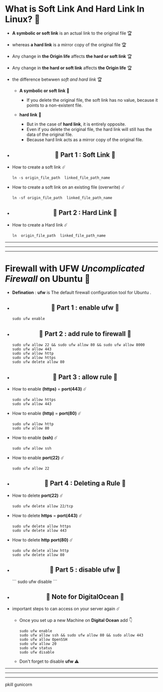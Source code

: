 # What is Soft Link And Hard Link In Linux? 🔭
 
 - **A symbolic or soft link** is an actual link to the original file 🏆
 - whereas **a hard link** is a mirror copy of the original file 🏆 
 - Any change in **the Origin life** affects **the hard or soft link** 🏆
 - Any change in **the hard or soft link** affects **the Origin life** 🏆
 
 - the difference betwwen *soft and hard link* 🏆

   - **A symbolic or soft link** 🔦
      - If you delete the original file, the soft link has no value, because it points to a non-existent file.
   
   - **hard link** 🔦
      - But in the case of **hard link**, it is entirely opposite. 
      - Even if you delete the original file, the hard link will still has the data of the original file.
      - Because hard link acts as a mirror copy of the original file.

 - <H2 align="center"> 🔦 Part 1 : Soft Link 🔦 </H2> 
 
 - How to create a soft link ☄️ 
   ```
   ln -s origin_file_path  linked_file_path_name
   ```  
 - How to create a soft link on an existing file (overwrite) ☄️
   ```
   ln -sf origin_file_path  linked_file_path_name
   ```  
 - <H2 align="center"> 🔦 Part 2 : Hard Link 🔦 </H2> 
 
 - How to create a Hard link ☄️  
   ```
   ln  origin_file_path  linked_file_path_name
   ```
-------------
-------------
-------------

# Firewall with **UFW** *Uncomplicated Firewall* on Ubuntu 🔭

   - **Defination** : **ufw** is The default firewall configuration tool for Ubuntu .

   - <H2 align="center"> 🔦 Part 1 : enable ufw 🔦 </H2>  
     
     
     ```
     sudo ufw enable
     
     ```
    
   - <H2 align="center"> 🔦 Part 2 : add rule to firewall 🔦 </H2>   

     ```
     sudo ufw allow 22 && sudo ufw allow 80 && sudo ufw allow 8000
     sudo ufw allow 443
     sudo ufw allow http
     sudo ufw allow https
     sudo ufw delete allow 80
     ```

   - <H2 align="center"> 🔦 Part 3 : allow rule  🔦 </H2>  

   - How to enable **(https)** = **port(443)**  ☄️
     ```
     sudo ufw allow https
     sudo ufw allow 443
     ``` 
   - How to enable **(http)** = **port(80)**  ☄️
     ```
     sudo ufw allow http
     sudo ufw allow 80
     ```   
   - How to enable **(ssh)**  ☄️
     ```
     sudo ufw allow ssh
     ```  
   - How to enable **port(22)**  ☄️
     ```
     sudo ufw allow 22
     ```  
   -  <H2 align="center"> 🔦 Part 4 : Deleting a Rule 🔦 </H2>       
        
   - How to delete **port(22)** ☄️
     ```
     sudo ufw delete allow 22/tcp
     ``` 
   - How to delete **https** = **port(443)** ☄️
     ```
     sudo ufw delete allow https
     sudo ufw delete allow 443

     ```      
   - How to delete **http** **port(80)** ☄️
     ```
     sudo ufw delete allow http
     sudo ufw delete allow 80
     ``` 
   -  <H2 align="center"> 🔦 Part 5 : disable ufw  🔦 </H2>
      ```
      sudo ufw disable
      ```    
   -  <H2 align="center"> 🔦 Note for DigitalOcean 🔦 </H2>

   - important steps to can access on your server again ☄️

      -  Once you set up a new Machine on **Digital Ocean** add 👇 
         ```
         sudo ufw enable 
         sudo ufw allow ssh && sudo ufw allow 80 && sudo allow 443
         sudo ufw allow OpenSSH
         sudo ufw allow 20
         sudo ufw status
         sudo ufw disable
         ```  
      - Don't forget to disable **ufw**  ⚠️
   
--------------
--------------
--------------
pkill gunicorn





